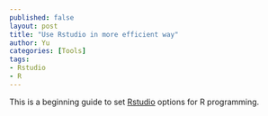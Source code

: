```yaml
---
published: false
layout: post
title: "Use Rstudio in more efficient way"
author: Yu
categories: [Tools]
tags:
- Rstudio
- R
---
```


This is a beginning guide to set [Rstudio](https://www.rstudio.com/) options for R programming.


